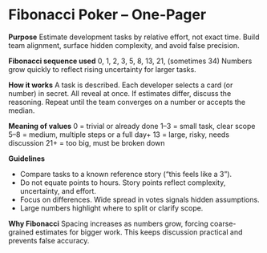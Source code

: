 # Fibonacci Poker – One-Pager

**Purpose**
Estimate development tasks by relative effort, not exact time. Build team alignment, surface hidden complexity, and avoid false precision.

**Fibonacci sequence used**
0, 1, 2, 3, 5, 8, 13, 21, (sometimes 34)
Numbers grow quickly to reflect rising uncertainty for larger tasks.

**How it works**
A task is described. Each developer selects a card (or number) in secret. All reveal at once. If estimates differ, discuss the reasoning. Repeat until the team converges on a number or accepts the median.

**Meaning of values**
0 = trivial or already done
1–3 = small task, clear scope
5–8 = medium, multiple steps or a full day+
13 = large, risky, needs discussion
21+ = too big, must be broken down

**Guidelines**

* Compare tasks to a known reference story (“this feels like a 3”).
* Do not equate points to hours. Story points reflect complexity, uncertainty, and effort.
* Focus on differences. Wide spread in votes signals hidden assumptions.
* Large numbers highlight where to split or clarify scope.

**Why Fibonacci**
Spacing increases as numbers grow, forcing coarse-grained estimates for bigger work. This keeps discussion practical and prevents false accuracy.